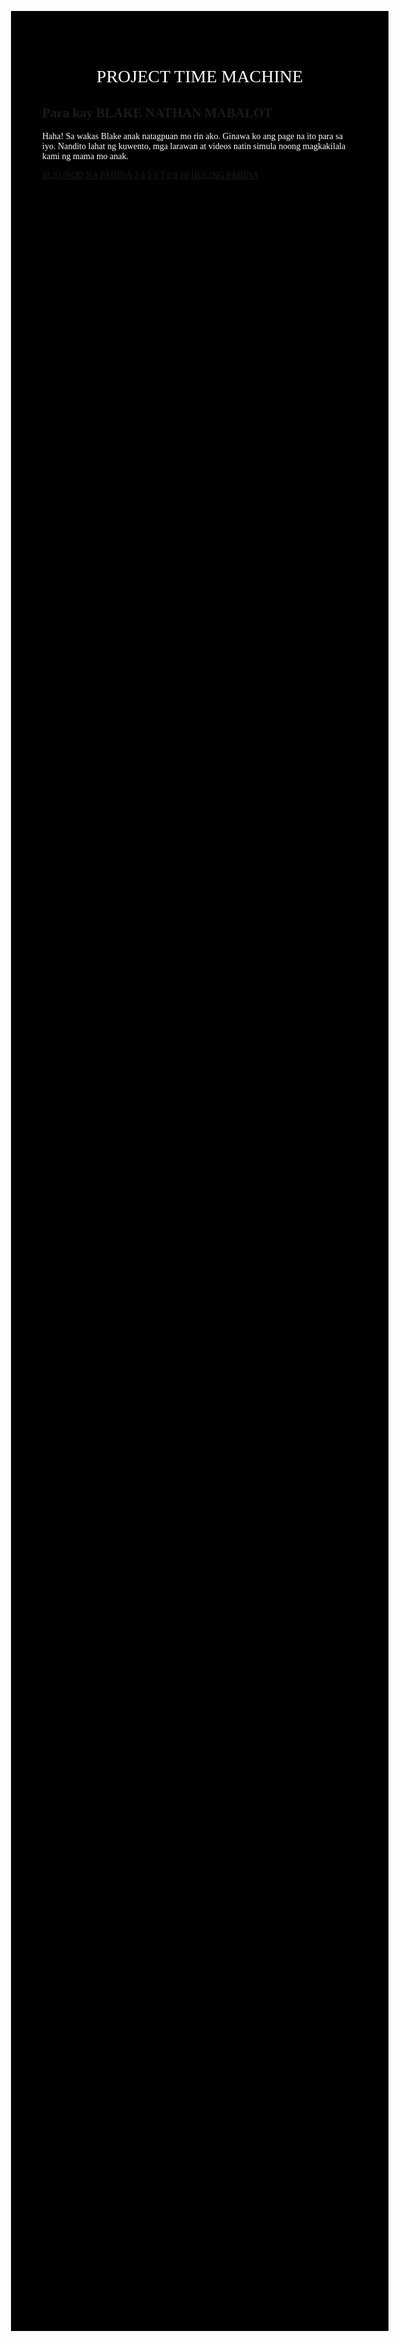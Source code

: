 <html>
<head><meta charset="utf-8">
<title>PROJECT TIME MACHINE</title>
<style>
body {
background-color: black;
margin: 15%;
font-family: san-serif;}
h1 {
text-align: center;
font-family: serif;
font-weight: normal;
font-transform: uppercase;
color: white;}
p { color: white;}
</style>
</head>
<body>
<h1>PROJECT TIME MACHINE</h1>
<h2>Para kay BLAKE NATHAN MABALOT</h2>
<p>Haha! Sa wakas Blake anak natagpuan mo rin ako. Ginawa ko ang page na ito para sa iyo. Nandito lahat ng kuwento, mga larawan at videos natin simula noong magkakilala kami ng mama mo anak.</p>
<a href="Page2.html">SUSUNOD NA PAHINA</a> <a href="Page3.html">3</a> <a href="Page4.html">4</a> <a href="Page5.html">5</a> <a href="Page6.html">6</a> <a href="Page7.html">7</a> <a href="Page8.html">8</a> <a href="Page9.html">9</a> <a href="Page10.html">10</a> <a href="Lastpage.html">HULING PAHINA</a>
</body>
</html>
